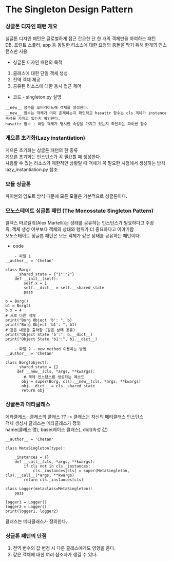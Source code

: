 # The Singleton Design Pattern

### 싱글톤 디자인 패턴 개요 

실글톤 디자인 패턴은 글로벌하게 접근 간으한 단 한 개의 객체만을 하여하는 패턴<br>
DB, 프린트 스풀러, app 등 동일한 리소스에 대한 요청의 충돌을 막기 위해 한개의 인스턴스만 사용 <br>

- 싱글톤 디자인 패턴의 목적 <br>
1. 클래스에 대한 단일 객체 생성  <br>
2. 전역 객체 제공  <br>
3. 공유된 리소스에 대한 동시 접근 제어  <br>

- 코드 - singleton.py 설명 <br>

```
__new__ 함수를 오버라이드해 객체를 생성한다.
__new__ 함수는 객체가 이미 존재하는지 확인하고 hasattr 함수는 cls 객체가 instance속석을 가지고 있는지 확인한다.
hasattr 함수 : 해당 객체가 명시한 속성을 가지고 있는지 확인하는 파이썬 함수 
```

### 게으른 초기화(Lazy instantiation) <br>
게으른 초기화는 싱글톤 패턴의 한 종류 <br>
게으른 초기화는 인스턴스가 꼭 필요할 때 생성한다.  <br>
사용할 수 있는 리소스가 제한적인 상황일 때 객체가 꼭 필요한 시점에서 생성하는 방식 <br>
lazy_instantiation.py 참조 <br>

### 모듈 싱글톤

파이썬의 임포트 방식 때문에 모든 모듈은 기본적으로 싱글톤이다.  <br>

### 모노스테이트 싱글톤 패턴 (The Monosstate Singleton Pattern)
알렉스 마르텔리(Alex Martelli)는 상태를 공유하는 인스턴스가 필요하다고 주장  <br>
즉, 객체 생성 여부보다 객체의 상태와 행위가 더 중요하다고 이야기함 <br>
모노스테이트 싱글톤 패턴은 모든 객체가 같은 상태를 공유하는 패턴이다. <br>

- code
```
    - 파일 1
__author__ = 'Chetan'

class Borg:
    __shared_state = {"1":"2"}
    def __init__(self):
        self.x = 1
        self.__dict__ = self.__shared_state
        pass

b = Borg()
b1 = Borg()
b.x = 4
# 서로 다른 객체 
print("Borg Object 'b': ", b) 
print("Borg Object 'b1': ", b1)
# 같은 내용을 출럭함 (같은 상태 공유)
print("Object State 'b':", b.__dict__) 
print("Object State 'b1':", b1.__dict__)

    - 파일 2 - new method 이용하는 방법
__author__ = 'Chetan'

class Borg(object):
     _shared_state = {}
     def __new__(cls, *args, **kwargs):
        # 객체 인스턴스를 생성하는 메소드
       obj = super(Borg, cls).__new__(cls, *args, **kwargs)
       obj.__dict__ = cls._shared_state
       return obj
```

### 싱글톤과 메타클래스

메타클래스 : 클래스의 클래스 ?? -> 클래스는 자신의 메티클래스 인스턴스 <br>
객체 생성시 클래스는 메타클래스가 정의 <br>
name(클래스 명), base(베이스 클래스), dict(속성 값)
```
__author__ = 'Chetan'

class MetaSingleton(type):
    
    _instances = {}
    def __call__(cls, *args, **kwargs):
        if cls not in cls._instances:
            cls._instances[cls] = super(MetaSingleton, cls).__call__(*args, **kwargs)
        return cls._instances[cls]

class Logger(metaclass=MetaSingleton):
    pass

logger1 = Logger()
logger2 = Logger()
print(logger1, logger2)
```

클래스는 메타클래스가 정의한다. <br>

### 싱글톤 패턴의 단점 

1. 전역 변수의 값 변경 시 다른 클래스에게도 영향을 준다.
2. 같은 객체에 대한 여러 참조자가 생길 수 있다. 